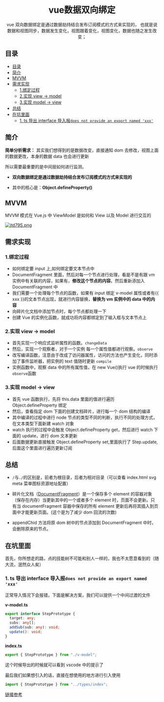 <div align="center">
  <h1>vue数据双向绑定</h1>
  <p>vue 双向数据绑定是通过数据劫持结合发布订阅模式的方式来实现的， 也就是说数据和视图同步，数据发生变化，视图跟着变化，视图变化，数据也随之发生改变；</p>
</div>

## 目录

- [目录](#目录)
- [简介](#简介)
- [MVVM](#mvvm)
- [需求实现](#需求实现)
  - [1.绑定过程](#1绑定过程)
  - [2.实现 view -> model](#2实现-view---model)
  - [3.实现 model -> view](#3实现-model---view)
- [总结](#总结)
- [在坑里面](#在坑里面)
  - [1. ts 导出 interface 导入报`does not provide an export named 'xxx'`](#1-ts-导出-interface-导入报does-not-provide-an-export-named-xxx)

## 简介

**简单分析需求：** 其实我们想得到的是数据改变，直接通知 dom 去修改，视图上面的数据更改，本身的数据 data 也会进行更新

所以需要最重要的是中间层如何进行监测。

- **双向数据绑定是通过数据劫持结合发布订阅模式的方式来实现的**

- 其中的核心是：**Object.defineProperty()**

## MVVM

MVVM 模式在 Vue.js 中 ViewModel 是如何和 View 以及 Model 进行交互的

[![jtd79S.png](https://s1.ax1x.com/2022/07/05/jtd79S.png)](https://imgtu.com/i/jtd79S)

## 需求实现

### 1.绑定过程

- 如何绑定要 input 上,如何绑定要文本节点中
- DocumentFragment 里面，然后对每一个节点进行处理，看是不是有跟 vm 实例中有关联的内容，如果有，**修改这个节点的内容**。然后重新添加入 DocumentFragment 中
- 我们需要一个处理每个节点的函数，如果有 input 绑定 v-model 属性或者有{{ xxx }}的文本节点出现，就进行内容替换，**替换为 vm 实例中的 data 中的内容**
- 向碎片化文档中添加节点时，每个节点都处理一下
- 创建 Vue 的实例化函数，就成功将内容都绑定到了输入框与文本节点上

### 2.实现 view -> model

- 首先实现一个响应式监听属性的函数。`changeData`
- 然后，实现一个观察者，对于一个实例 每一个属性值都进行观察。`observe`
- 改写编译函数，注意由于改成了访问器属性，访问的方法也产生变化，同时添加了事件监听器，把实例的 text 值随时更新 `compile`
- 实例函数中，观察 data 中的所有属性值，在 new Vue()执行 vue 的时候执行`observe`函数

### 3.实现 model -> view

- 首先 vue 函数执行，先将 this.data 里面的值进行遍历 Object.defineProperty 绑定
- 然后，查看指定 dom 下面的创建文档碎片，进行每一个 dom 结构的编译
- 其中编译的过程中进行 node 节点的类型不同的判断，执行不同的处理方式，在文本类型下面新建 watch 对象
- watch 执行的过程中会触发 Object.defineProperty get，然后进行 watch 下面的 update，进行 dom 文本更新
- 后面数据更新直接触发 Object.defineProperty set,里面执行了 Step.update,后面这个里面进行遍历更新订阅

## 总结

- `/`与`./`的区别是，前者为根目录，后者为相对目录（可以查看 index.html svg meta 菜单图标资源地址配置）

- 碎片化文档（[DocumentFragment](https://developer.mozilla.org/zh-CN/docs/Web/API/DocumentFragment)）是一个保存多个 element 的容器对象（保存在内存）当更新其中的一个或者多个 element 时，页面不会更新。只有当 documentFragment 容器中保存的所有 element 更新后再将其插入到页面中才能更新页面。(这个是为了减少 dom 回流的次数)
- appendChid 方法将原 dom 树中的节点添加到 DocumentFragment 中时，会删除原来的节点。

## 在坑里面

首先，你所想走的路，点的技能树不可能和别人一样的，我也不太愿意看到的（随大流，泯然众人矣）

### 1. ts 导出 interface 导入报`does not provide an export named 'xxx'`

正常导入情况下会报错，下面是解决方案，我们可以提供一个中间过渡的文件

**v-model.ts**

```ts
export interface StepPrototype {
  target: any;
  subs: any[];
  addSub(sub: any): void;
  update(): void;
}
```

**index.ts**

```ts
export { StepPrototype } from "./v-model";
```

这个时候导出的时候就可以看到 vscode 中的提示了

最后我们如果想引入的话，直接在想使用的地方进行引入使用

```ts
import { StepPrototype } from "../types/index";
```

[链接参考](https://stackoverflow.com/questions/41684900/exporting-an-imported-interface-in-typescript)
